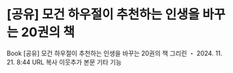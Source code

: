 # [공유] 모건 하우절이 추천하는 인생을 바꾸는 20권의 책

Book
[공유] 모건 하우절이 추천하는 인생을 바꾸는 20권의 책
그리린 ・ 2024. 11. 21. 8:44
URL 복사 이웃추가
본문 기타 기능

